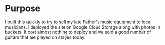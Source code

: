 # Purpose

I built this quickly to try to sell my late Father's music equipment to local musicians.  I deployed the site on Google Cloud Storage along with photos in buckets.  It cost almost nothing to deploy and we sold a good number of guitars that are played on stages today.
